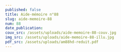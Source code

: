 ```yaml
---
published: false
title: Aide-mémoire n°88
slug: aide-memoire-88
num: 88
date_publication: 
couv_src: /assets/uploads/aide-memoire-88-couv.jpg
img_src: /assets/uploads/aide-memoire-88-illu.jpg
pdf_src: /assets/uploads/am88hd-reduit.pdf
---
```


